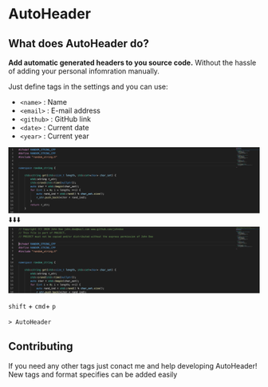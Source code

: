 # AutoHeader 

## What does AutoHeader do?
**Add automatic generated headers to you source code.** Without the hassle of adding your personal infomration manually.

Just define tags in the settings and you can use:

- `<name>`	: Name
- `<email>`	: E-mail address
- `<github>`	: GitHub link
- `<date>`	: Current date
- `<year>`	: Current year

![Before](sc_before.png)
⬇️⬇️⬇️
![After](sc_after.png)

`shift` + `cmd`+ `p`

`> AutoHeader`

## Contributing
If you need any other tags just conact me and help developing AutoHeader! New tags and format specifies can be added easily